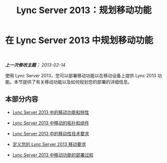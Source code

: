 ﻿---
title: Lync Server 2013：规划移动功能
TOCTitle: 规划移动功能
ms:assetid: 12000359-09b5-48f0-986d-fab3a1487f9c
ms:mtpsurl: https://technet.microsoft.com/zh-cn/library/Hh689981(v=OCS.15)
ms:contentKeyID: 49312055
ms.date: 05/19/2016
mtps_version: v=OCS.15
ms.translationtype: HT
---

# 在 Lync Server 2013 中规划移动功能

 

_**上一次修改主题：** 2013-02-14_

使用 Lync Server 2013，您可以部署移动功能以在移动设备上提供 Lync 2013 功能。本节提供了有关移动功能以及如何规划您的部署的详细信息。

## 本部分内容

  - [Lync Server 2013 中的移动功能和特性](lync-server-2013-mobility-features-and-capabilities.md)

  - [Lync Server 2013 中移动的拓扑和组件](lync-server-2013-topologies-and-components-for-mobility.md)

  - [Lync Server 2013 中的移动性技术要求](lync-server-2013-technical-requirements-for-mobility.md)

  - [定义您的 Lync Server 2013 移动要求](lync-server-2013-defining-your-mobility-requirements.md)

  - [Lync Server 2013 中移动功能的部署过程](lync-server-2013-deployment-process-for-mobility.md)

